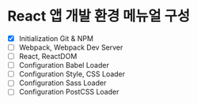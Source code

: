 # React 앱 개발 환경 메뉴얼 구성

- [x]  Initialization Git & NPM
- [ ]  Webpack, Webpack Dev Server
- [ ]  React, ReactDOM
- [ ]  Configuration Babel Loader
- [ ]  Configuration Style, CSS Loader
- [ ]  Configuration Sass Loader
- [ ]  Configuration PostCSS Loader